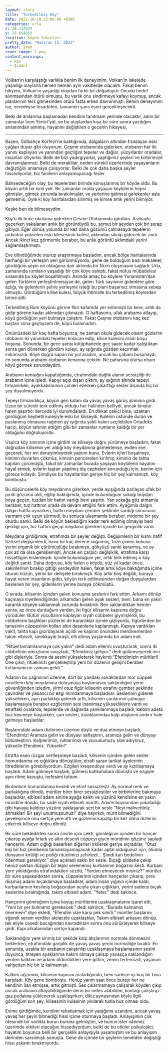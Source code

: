 ```yaml
---
layout: story
title: "Terkedilmiş Köy"
date: 2022-10-10 23:00:00 +0300
categories: urla
x: 38.314934
y: 26.664853
location: Köyün Yakınları
pretty_date: "Haziran 15, 2022"
author: İrem
cover_image: 2.png
content_warnings:
  - Kan
  - Şiddet
---
```


Volkan’ın karşılaştığı varlıkla benim ilk deneyimim, Volkan’ın iskelede yaşadığı olaylarla hemen hemen aynı vakitlerde olacaktı. Fakat benim hikyem, Volkan’ın yaşadığı olaydan farklı bir doğadaydı: Onunki hedef alınmasından ötürü olmuştu, bu varlık onu sindirmeye kafayı koymuş, ancak planlarının ters gitmesinden ötürü fazla erken davranmıştı. Benim deneyimim ise, neredeyse tesadüfen, tamamen şans eseri gerçekleşecekti.

Belki de anılarıma başlamadan kendimi tanıtmam yerinde olacaktır, adım bir zamanlar İrem Yenici’ydi, ve bu olaylardan kısa bir süre sonra yazdığım anılarımdan alınmış, hayatımı değiştiren o gecenin hikayesi,

<hr aria-label="" class="midskip"/>

Bazen, Gülbahçe Körfezi’ne baktığımda, dalgaların altından fısıldayan eski çağları duyar gibi oluyorum. Çeşme otobanında giderken, otobanın her iki yanını kaplayan ve yanından geçtiğim tepeler ve dağlar, yüzyıllardır oradalar, insanları izliyorlar. Belki de bizi yadırgıyorlar, yaptığımız şeyleri ve birbirimize davranışlarımızı. Belki de meraklılar, neden sürekli üzerlerinde yaşayanların değiştiğini anlamaya çalışyorlar. Belki de çok daha başka şeyler hissediyorlar, biz fanilerin anlayamayacağı hisler.

Bahsedeceğim olay, bu tepelerden birinde konuşlanmış bir köyde oldu. Bu köyün artık bir ismi yok. Bir zamanlar orada yaşayan köylülerin hepsi gitmişler, gitmek zorunda bırakılmışlar, ve yerlerine gelmesi gerekenler asla gelmemiş. Öyle ki köy haritalardan silinmiş ve kimse artık yerini bilmiyor.

Keşke ben de bilmeseydim.

Köy’ü ilk önce okuluma giderken Çesme Otobanında gördüm. Arabayla geçerken yakalanan anlık bir görüntüydü bu, somut bir şeyden çok bir serap gibiydi. Eğer dönüş yolunda bir kez daha gözümü çalmasaydı tepelerin ardından yükselen eski kilesesinin kulesi, aklımdan silinip gidecek bir andı. Ancak ikinci kez görmemle beraber, bu anlık görüntü aklımdaki yerini sağlamlaştırmıştı.

Eve döndüğümde oturup araştırmaya başladım, ancak bölge haritalarında herhangi bir yerleşim yeri görünmüyordu, gene de bulduğum bazı makaleler, gördüğüm şeyin ne olduğuna dair aklımda bir fikrin oluşmasını sağladı. Urla, zamanında rumların yaşadığı bir çok köye sahipti, fakat nüfus mübadelesi sırasında bu köyler boşaltılmıştı. Aslında amaç bu köylere Yunanistan’dan gelen Türklerin yerleştirilmesiyse de, gelen Türk sayısının gidenlere göre azlığı, ve gelenlerin şehre yerleşme isteği bu planı başarısız olmasına sebep olmuştu. Gördüğüm kilise kulesi, büyük ihtimalle bu terkedilmiş köylerden birine aitti.

Terkedilmiş Rum köyünü görme fikri kafamda yer edinmişti bir kere, artık da gidip görene kadar aklımdan çıkmazdı. O haftasonu, ufak arabama atlayıp, köyü gördüğüm yeri bulmaya çalıştım. Fakat Çeşme otobanını kaç kez baştan sona geçtiysem de, köyü bulamadım.

Önümüzdeki bir kaç hafta boyunca, ne zaman okula gidecek olsam gözlerim otobanın iki yanındaki tepeleri kolacan edip, kilise kulesini aradı boşu boşuna. Sonunda, bir gece yarısı kütüphanede geç saate kadar çalıştıktan sonra geri dönerken gördüm kuleyi, ay ışığında gözden kaçırmak imkansızdı. Köye doğru sapan bir yol aradım, ancak bu çabam boşunaydı, en sonunda arabamı otobanın kenarına çektim. Ne pahasına olursa olsun köyü görmek zorundaydım.

Arabanın kontağını kapattığımda, etrafımdaki dağlık alanın sessizliği de arabanın içine işledi. Kapıyı açıp dışarı çıktım, ay ışığının altında tepeyi tırmanırken, ayakkabılarımın çimleri ezerken çıkarttığı sesler dışında hiç bir şey duyulmuyordu.

Tepeyi tırmandıkça, köyün geri kalanı da yavaş yavaş görüş alanıma girdi. Uzun bir süredir terk edilmiş olduğu her halinden belliydi, ancak binalar halen şaşırtıcı dercede iyi durumdalardı. En dikkat çekici bina, uzaktan gördüğüm heybetli kulesiyle eski bir kiliseydi. Kulenin üstünde duran ve paslanmış olmasına rağmen ay ışığında şekli halen seçilebilen Ortadoks haccı, köyün tahmin ettiğim gibi bir zamanlar rumların kaldığı bir yer olduğunu doğruluyordu.

Usulca köy sınırının içine girdim ve kiliseye doğru yürümeye başladım, fakat doğrudan kilisenin yer aldığı köy meydanına gitmektense, evden eve geçerek, her evi deneyimleyerek yaptım bunu. Evlerin içleri boşalmıştı, kiminin duvarları çökmüş, kiminin pencereleri kırılmış, kiminin de tahta kapıları çürümüştü, fakat bir zamanlar burada yaşayan köylülerin hayatını hayal etmek, evlerin taştan yapılmış dış cepheleri korunduğu için, benim için görece kolaydı. Şimdiyse bu hayatlardan geriye hiç bir şey kalmamıştı, köy bomboştu.

Bu düşüncelerle köy meydanına girerken, yerde ayışığında parlayan ufak bir pırıltı gözümü aldı, eğilip baktığımda, içinde bulunduğum sokağı boydan boya geçen, tuzdan bir hattın varlığı beni şaşırttı. Yan sokağa göz atmamla beraber, tuz hattının orada da devam ettiğini fark ettim. Ayağımla dalgın dalgın hattla oynarken, hattın meydanı çember şeklinde sardığı sonucuna varmam çok uzun sürmedi, bu sonuca ulaşmamla beraber, mideme bir şey oturdu sanki. Belki de köyün beklediğim kadar terk edilmiş olmayışı beni gerdiği için, tuz hattını geçip meydana girerken içimde bir gerginlik vardı.

Meydana girdiğimde, etrafımda bir şeyler değişti. Değişimlerin bir kısmı hafif fiziksel değişimlerdi, hava bir kaç derece soğumuş, taze çimen kokusu yerini organik bir çürümüşlüğe bırakmıştı, gökyüzü sanki kararmış, ve ay çok az da olsa genişlemişti. Ancak en çarpıcı değişiklik, etrafıma karşı hissettiğim hislerdeydi: İçinde bulunduğum yer, artık terk edilmiş o köy değildi sanki. Daha doğrusu, köy halen o köydü, yüz yıl kadar önce, sakinlerinin bırakıp gittiği yerdeydim halen, fakat artık köye baktığımda içime oturan hüzün, yerini bir dehşete bırakmıştı. Köy artık boş değildi, buraya hayat veren insanların gidip, köyün terk edilmesinden doğan duygulardan beslenen bir şey, gidenlerin yerine buraya çökmüştü.

O sırada, kilisenin içinden gelen konuşma seslerini fark ettim. Arkamı dönüp kaçmaya niyetlendiğimde, arkamdan gelen ayak sesleri, beni, bana en yakın karanlık köşeye saklanmak zorunda bıraktırdı. Ben saklandıktan hemen sonra, az önce durduğum yerden, iki figür kilisenin kapısına doğru yürüdüler. Bütün vücutlarını kaplayan siyah cübbeler giymişlerdi, bu cübbelerin başlıkları yüzlerini de karanlıklar içinde gizliyordu, figürlerden bir tanesinin cüppesinin kolları altın desenlerle kaplanmıştı. Kapıya vardıkları vakit, tahta kapı gıcırdayarak açıldı ve kapının önündeki merdivenlerden takım elbiseli, sinekkaydı tıraşlı, elli altmış yaşlarında bir adam indi.

“Ritüel tamamlanmaya çok yakın” dedi adam ellerini ovuşturarak, sonra iki cübbelinin omuzlarını sıvazladı, “Efendimiz geliyor.” dedi gülümseyerek inci gibi dişleriyle. Sonra da sesini yükseleterek haykırdı “Efendimizin müritleri! Öne çıkın, ritüelimizi gerçekleştirip yeni bir düzenin gelişini beraber kutlamamızın zamanı geldi.”

Adamın bu çağrısının üzerine, dört bir yandaki sokaklardan mor cüppeli müritlerin köy meydanına doluşmaya başlamasını saklandığım yerin güvenliğinden izledim, yirmi otuz figür kilisenin etrafını çember şeklinde çevirdiler ve yabancı bir ezgi mırıldanmaya başladılar. Seslerinin giderek yükselirken, ayın parlaklığı giderek arttı, kilisenin çanlarının çalmaya başlamasıyla beraber ezgilerinin sesi inanılmaz yüksekliklere vardı ve etraftaki ovalarda, tepelerde ve dağlarda yankılanmaya başladı, kalbim adeta buz kesmeye başlarken, çan sesleri, kulaklarımdaa kalp atışlarını andırır hale gelmeye başladılar.

Başlarındaki adam dizlerinin üzerine düştü ve dua etmeye başladı, “Efendimiz! Aramıza gelin ve dünyayı saflaştırın, aramıza gelin ve dünyayı bütünleştirin. Kalplerimizi, ruhlarımızı ve vücudumuzu size adıyoruz, yükselin Efendimiz. Yükselin!”

Etrafta esen rüzgar sertleşmeye başladı, kilisenin içinden gelen sesler homurdanma ve çığlıklara dönüştüler, etrafı saran tarikat üyelerinin titrediklerini görebiliyordum. Ezgileri kreşendoya vardı ve ay kızıllaşmaya başladı. Adam gülmeye başladı, gülmesi kahkahalara dönüştü ve ezgiyle aynı ritme kavuştu, nefesimi tuttum.

Birdenbire homurdanma kesildi ve etraf sessizleşti. Ay normal renk ve parlaklığına döndü, müritler birer birer sessizleştiler ve birbirlerine bakmaya başladılar, elbiseli adam sinirle ayağa kalktı ve yüzünü kendisine en yakın müridine döndü, bu sade siyah elbiseli müritti. Adamı boynundan yakaladığı gibi havaya kaldırıp yüzüne yaklaşarak sert bir sesle “Neyi mahvettiniz ahmaklar! Bir şeyi unutmuşsunuz!” diye hayırkdı, mürit bilmediğini geveleyince onu sertçe yere attı ve gözlerini kapatıp bir kez daha dizlerini çökerek kiliseye doğru döndü.

Bir süre bekledikten sonra sinirle içini çekti, gömleğinin içinden bir hançer çıkartıp ayağa fırladı ve altın desenli cüppeyi giyen müridinin gözüne sapladı hançerini. Adam çığlığı basarken diğerleri irkilerek geriye sıçradılar, “Otuz kişi bir tuz çemberini tamamlayamayacak kadar aptal olduğunuz için, ölümlü dünyanın kirliliği ve pisliği ritüelimizi zehirledi... Şimdi kan bedelinin ödenmesi gerekiyor.” diye açıkladı sakin bir sesle. Bıçağı şiddetle çekip henüz şoktan düzgün bir tepki verememiş kurbanının boğazını kesti. Kurbanı yere yıkıldığında etrafındakileri süzdü, “Yardım etmeyecek misiniz?” müritler bir süre şaşakaldıktan sonra, cüppelerinin içinden hançerler çıkarıp, yere düşmüş adamı bıçaklamaya başladılar, adam insan yığının içinde kaldı, kurbanlarının kesilmiş boğazından acıyla çıkan çığlıkları, yerini sadece bıçak seslerine bıraktığında, takım elbiseli adam, “Yeter.” dedi sakince.

Hançerini gömleğinin içine koyup müritlerine uzaklaşmalarını işaret etti, “Yeni bir yer bulmanız gerekecek.” dedi sakince, “Burada kalmanızı önermem” diye ekledi, “Efendim size karşı pek sinirli.” müritler başlarını eğerek seram verdiler alelacele uzaklaştılar, Takım elbiseli arkasını dönüp, tek eliyle cesedi bacağından kavradıktan sonra onu sürükleyerek kiliseye girdi. Kapı arkalarından sertçe kapandı.

Saklandığım yere sinmiş bir şekilde kalp atışlarımın normale dönmesini beklerken, etrafımdaki gariplik de yavaş yavaş yerini normalliğe bıraktı. En sonunda, uzakta bir arabanın çalıştırılıp uzaklaşmaya başlamasının sesini duyunca, titreyen ayaklarıma hakim olmaya çalışıp yavaşça saklandığım yerden kalktım ve adamı öldürdükleri yere gittim, zemin tertemizdi, yaşanan vahşetten hiç bir iz kalmamıştı.

Kalbim ağzımda, kilisenin kapısını araladığımda, beni sadece içi boş bir bina karşıladı. Köy gene bomboştu. Henüz yarım saat önce burayı her ne kendinin ilan etmişse, artık gitmişti. Ses çıkarmamaya çalışarak köyden çıkıp ancak arabama atlayabildiğimde derin bir nefes alabildim, kontağı çalıştırıp gaz pedalına yüklenerek uzaklaşırken, dikiz aynasından köyle ilgili gördüğüm son şey, kilisesinin kulesinin yıkılarak tuzla buz olması oldu.

Evime girdiğimde, kendimi rahatlatmak için yatağıma uzandım, ancak yavaş yavaş her şeyin bitmediği hissi içime oturmaya başladı. Anlayışımın çok ötesinde bir varlıkla burun buruna gelmiştim, ve bunun ister istemez üzerimde etkileri olacağını hissediyordum, belki de bu etkiler psikolojikti; hayatım boyunca belli bir gerçeklik anlayışıyla yaşamıştım ve bu anlayışım derinden sarsılmıştı sonuçta. Gene de içimde bir şeylerin temelden değiştiği hissi yakamı bırakmıyordu.
